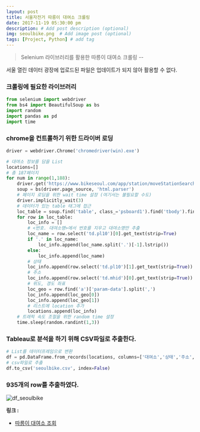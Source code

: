```yaml
---
layout: post
title: 서울자전거 따릉이 대여소 크롤링
date: 2017-11-19 05:30:00 pm
description: # Add post description (optional)
img: seoulbike.png  # Add image post (optional)
tags: [Project, Python] # add tag
---
```


> Selenium 라이브러리를 활용한 따릉이 대여소 크롤링 --

서울 열린 데이터 광장에 업로드된 파일은 업데이트가 되지 않아 활용할 수 없다.

### 크롤링에 필요한 라이브러리

``` python
from selenium import webdriver
from bs4 import BeautifulSoup as bs
import random
import pandas as pd
import time
```
### chrome을 컨트롤하기 위한 드라이버 로딩

``` python
driver = webdriver.Chrome('chromedriver(win).exe')
```

``` python
# 대여소 정보를 담을 List
locations=[]
# 총 187페이지
for num in range(1,188):
    driver.get('https://www.bikeseoul.com/app/station/moveStationSearchView.do?currentPageNo=' + str(num))
    soup = bs(driver.page_source, 'html.parser')
    # 페이지 로딩을 위한 wait time 설정 (여기서는 불필요할 수도)
    driver.implicitly_wait(3)
    # 데이터가 있는 table 태그에 접근
    loc_table = soup.find('table', class_='psboard1').find('tbody').find_all('tr')
    for row in loc_table:
        loc_info = []
        # <번호. 대여소명>에서 번호를 지우고 대여소명만 추출
        loc_name = row.select('td.pl10')[0].get_text(strip=True)
        if '.' in loc_name:
            loc_info.append(loc_name.split('.')[-1].lstrip())
        else:
            loc_info.append(loc_name)
        # 상태
        loc_info.append(row.select('td.pl10')[1].get_text(strip=True))
        # 주소
        loc_info.append(row.select('td.mhid')[0].get_text(strip=True))
        # 위도, 경도 좌표
        loc_geo = row.find('a')['param-data'].split(',')
        loc_info.append(loc_geo[0])
        loc_info.append(loc_geo[1])
        # 리스트에 location 추가
        locations.append(loc_info)
    # 트래픽 속도 조절을 위한 random time 설정    
    time.sleep(random.randint(1,3))   
```

### Tableau로 분석을 하기 위해 CSV파일로 추출한다.

``` python
# List를 데이터프레임으로 변환
df = pd.DataFrame.from_records(locations, columns=['대여소','상태','주소','위도','경도'])
# csv파일로 추출
df.to_csv('seoulbike.csv', index=False)
```
### 935개의 row를 추출하였다.

![df_seoulbike]({{site.baseurl}}/assets/img/df_seoulbike.png)

**링크 :**
* [따릉이 대여소 조회](https://www.bikeseoul.com/app/station/moveStationSearchView.do?currentPageNo=1)
